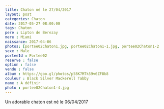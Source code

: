 ```yaml
---
title: Chaton né le 27/04/2017
layout: post
categories: Chaton
date: 2017-05-27 08:00:00
tags: Chaton
pere : Lipton de Berezay
mere : Miami
naissance: 2017-04-06
photos: [portee02Chaton1.jpg, portee02Chaton1-1.jpg, portee02Chaton1-2.jpg, portee02Chaton1-3.jpg, portee02Chaton1-4.jpg]
sexe : Male
porteeId : Portee02
reserve : false
option : false
vendu : false
album : https://goo.gl/photos/p58K7MTk59v6ZF8b8
couleur : Black Silver Mackerell Tabby
name : A définir
photo : portee02Chaton1-4.jpg
---
```


Un adorable chaton est né le 06/04/2017
